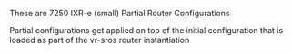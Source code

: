 These are 7250 IXR-e (small) Partial Router Configurations

Partial configurations get applied on top of the initial configuration
that is loaded as part of the vr-sros router instantiation
